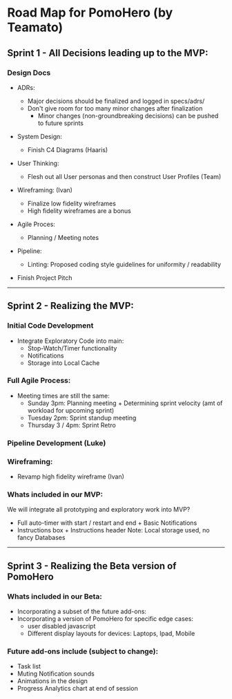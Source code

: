 # Road Map for PomoHero (by Teamato) 

## Sprint 1 - All Decisions leading up to the MVP: 

### Design Docs

- ADRs: 
  - Major decisions should be finalized and logged in specs/adrs/ 
  - Don't give room for too many minor changes after finalization
    - Minor changes (non-groundbreaking decisions) can be pushed to future sprints

- System Design: 
  - Finish C4 Diagrams (Haaris) 

- User Thinking: 
  - Flesh out all User personas and then construct User Profiles (Team)

- Wireframing: (Ivan)
  - Finalize low fidelity wireframes
  - High fidelity wireframes are a bonus

-  Agile Proces:
   -  Planning / Meeting notes 

- Pipeline:
  - Linting: Proposed coding style guidelines for uniformity / readability

- Finish Project Pitch

---

## Sprint 2 - Realizing the MVP: 

### Initial Code Development

- Integrate Exploratory Code into main: 
  - Stop-Watch/Timer functionality
  - Notifications 
  - Storage into Local Cache

### Full Agile Process: 

- Meeting times are still the same:
  - Sunday 3pm: Planning meeting + Determining sprint velocity (amt of workload for upcoming sprint)
  - Tuesday 2pm: Sprint standup meeting
  - Thursday 3 / 4pm: Sprint Retro 

### Pipeline Development (Luke)


### Wireframing: 

- Revamp high fidelity wireframe (Ivan)   

### Whats included in our MVP: 

We will integrate all prototyping and exploratory work into MVP? 

- Full auto-timer with start / restart and end + Basic Notifications 
- Instructions box + Instructions header 
Note: Local storage used, no fancy Databases 

---

## Sprint 3 - Realizing the Beta version of PomoHero

### Whats included in our Beta: 

- Incorporating a subset of the future add-ons: 
- Incorporating a version of PomoHero for specific edge cases:
  - user disabled javascript
  - Different display layouts for devices: Laptops, Ipad, Mobile 

### Future add-ons include (subject to change): 

- Task list
- Muting Notification sounds  
- Animations in the design
- Progress Analytics chart at end of session
